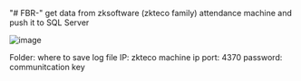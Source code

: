 "# FBR-" 
get data from zksoftware (zkteco family) attendance machine and push it to SQL Server

![image](https://github.com/user-attachments/assets/5ea3cd9a-a677-4ee6-801b-6f862c89e5ac)


Folder: where to save log file
IP: zkteco machine ip
port: 4370
password: communitcation key
